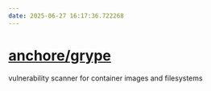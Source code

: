 ```yaml
---
date: 2025-06-27 16:17:36.722268
---
```


# [anchore/grype](https://github.com/anchore/grype)

vulnerability scanner for container images and filesystems